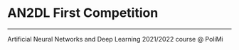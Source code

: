# AN2DL First Competition
***
Artificial Neural Networks and Deep Learning 2021/2022 course @ PoliMi
